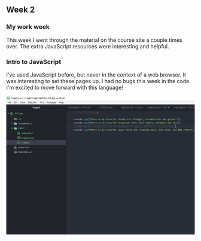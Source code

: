 ## Week 2  

### My work week

This week I went through the material on the course site a couple times over. The extra JavaScript resources were interesting and helpful.

### Intro to JavaScript

I've used JavaScript before, but never in the context of a web browser. It was interesting to set these pages up. I had no bugs this week in the code. I'm excited to move forward with this language!

![here's my workspace](workspace.JPG)
